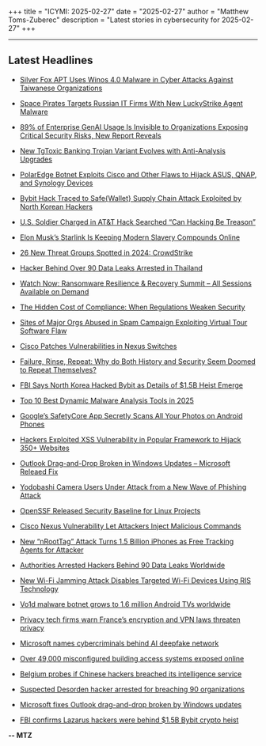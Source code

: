 +++
title = "ICYMI: 2025-02-27"
date = "2025-02-27"
author = "Matthew Toms-Zuberec"
description = "Latest stories in cybersecurity for 2025-02-27"
+++

---------------------------------------------------------------------------
## Latest Headlines
- [Silver Fox APT Uses Winos 4.0 Malware in Cyber Attacks Against Taiwanese Organizations](https://thehackernews.com/2025/02/silver-fox-apt-uses-winos-40-malware-in.html)

- [Space Pirates Targets Russian IT Firms With New LuckyStrike Agent Malware](https://thehackernews.com/2025/02/space-pirates-targets-russian-it-firms.html)

- [89% of Enterprise GenAI Usage Is Invisible to Organizations Exposing Critical Security Risks, New Report Reveals](https://thehackernews.com/2025/02/89-of-enterprise-genai-usage-is.html)

- [New TgToxic Banking Trojan Variant Evolves with Anti-Analysis Upgrades](https://thehackernews.com/2025/02/new-tgtoxic-banking-trojan-variant.html)

- [PolarEdge Botnet Exploits Cisco and Other Flaws to Hijack ASUS, QNAP, and Synology Devices](https://thehackernews.com/2025/02/polaredge-botnet-exploits-cisco-and.html)

- [Bybit Hack Traced to Safe{Wallet} Supply Chain Attack Exploited by North Korean Hackers](https://thehackernews.com/2025/02/bybit-hack-traced-to-safewallet-supply.html)

- [U.S. Soldier Charged in AT&T Hack Searched “Can Hacking Be Treason”](https://krebsonsecurity.com/2025/02/u-s-soldier-charged-in-att-hack-searched-can-hacking-be-treason/)

- [Elon Musk’s Starlink Is Keeping Modern Slavery Compounds Online](https://www.wired.com/story/starlink-scam-compounds/)

- [26 New Threat Groups Spotted in 2024: CrowdStrike](https://www.securityweek.com/26-new-threat-groups-spotted-in-2024-crowdstrike/)

- [Hacker Behind Over 90 Data Leaks Arrested in Thailand](https://www.securityweek.com/hacker-behind-over-90-data-leaks-arrested-in-thailand/)

- [Watch Now: Ransomware Resilience & Recovery Summit – All Sessions Available on Demand](https://www.securityweek.com/virtual-event-today-ransomware-resilience-recovery-summit/)

- [The Hidden Cost of Compliance: When Regulations Weaken Security](https://www.securityweek.com/the-hidden-cost-of-compliance-when-regulations-weaken-security/)

- [Sites of Major Orgs Abused in Spam Campaign Exploiting Virtual Tour Software Flaw](https://www.securityweek.com/sites-of-major-orgs-abused-in-spam-campaign-exploiting-virtual-tour-software-flaw/)

- [Cisco Patches Vulnerabilities in Nexus Switches](https://www.securityweek.com/cisco-patches-vulnerabilities-in-nexus-switches/)

- [Failure, Rinse, Repeat: Why do Both History and Security Seem Doomed to Repeat Themselves?](https://www.securityweek.com/failure-rinse-repeat-why-do-both-history-and-security-seem-doomed-to-repeat-themselves/)

- [FBI Says North Korea Hacked Bybit as Details of $1.5B Heist Emerge](https://www.securityweek.com/fbi-says-north-korea-hacked-bybit-as-details-of-1-5b-heist-emerge/)

- [Top 10 Best Dynamic Malware Analysis Tools in 2025](https://cybersecuritynews.com/dynamic-malware-analysis-tools/)

- [Google’s SafetyCore App Secretly Scans All Your Photos on Android Phones](https://cybersecuritynews.com/googles-safetycore-app-secretly-scans/)

- [Hackers Exploited XSS Vulnerability in Popular Framework to Hijack 350+ Websites](https://cybersecuritynews.com/hackers-exploited-xss-vulnerability-framework/)

- [Outlook Drag-and-Drop Broken in Windows Updates – Microsoft Releaed Fix](https://cybersecuritynews.com/outlook-drag-and-drop-broken/)

- [Yodobashi Camera Users Under Attack from a New Wave of Phishing Attack](https://cybersecuritynews.com/yodobashi-camera-users-under-attack/)

- [OpenSSF Released Security Baseline for Linux Projects](https://cybersecuritynews.com/openssf-released-releases-security-baseline/)

- [Cisco Nexus Vulnerability Let Attackers Inject Malicious Commands](https://cybersecuritynews.com/cisco-nexus-vulnerability-malicious-commands/)

- [New “nRootTag” Attack Turns 1.5 Billion iPhones as Free Tracking Agents for Attacker](https://cybersecuritynews.com/new-attack-nroottag-iphones/)

- [Authorities Arrested Hackers Behind 90 Data Leaks Worldwide](https://cybersecuritynews.com/hackers-behind-90-data-leaks-worldwide/)

- [New Wi-Fi Jamming Attack Disables Targeted Wi-Fi Devices Using RIS Technology](https://cybersecuritynews.com/new-wi-fi-jamming-attack-that-disables-preciously/)

- [Vo1d malware botnet grows to 1.6 million Android TVs worldwide](https://www.bleepingcomputer.com/news/security/vo1d-malware-botnet-grows-to-16-million-android-tvs-worldwide/)

- [Privacy tech firms warn France’s encryption and VPN laws threaten privacy](https://www.bleepingcomputer.com/news/security/privacy-tech-firms-warn-frances-encryption-and-vpn-laws-threaten-privacy/)

- [Microsoft names cybercriminals behind AI deepfake network](https://www.bleepingcomputer.com/news/microsoft/microsoft-names-cybercriminals-behind-ai-deepfake-network/)

- [Over 49,000 misconfigured building access systems exposed online](https://www.bleepingcomputer.com/news/security/over-49-000-misconfigured-building-access-systems-exposed-online/)

- [Belgium probes if Chinese hackers breached its intelligence service](https://www.bleepingcomputer.com/news/security/belgium-probes-if-chinese-hackers-breached-its-intelligence-service/)

- [Suspected Desorden hacker arrested for breaching 90 organizations](https://www.bleepingcomputer.com/news/security/suspected-desorden-hacker-arrested-for-breaching-90-organizations/)

- [Microsoft fixes Outlook drag-and-drop broken by Windows updates](https://www.bleepingcomputer.com/news/microsoft/microsoft-fixes-outlook-drag-and-drop-broken-by-windows-updates/)

- [FBI confirms Lazarus hackers were behind $1.5B Bybit crypto heist](https://www.bleepingcomputer.com/news/security/fbi-confirms-lazarus-hackers-were-behind-15b-bybit-crypto-heist/)

**-- MTZ**